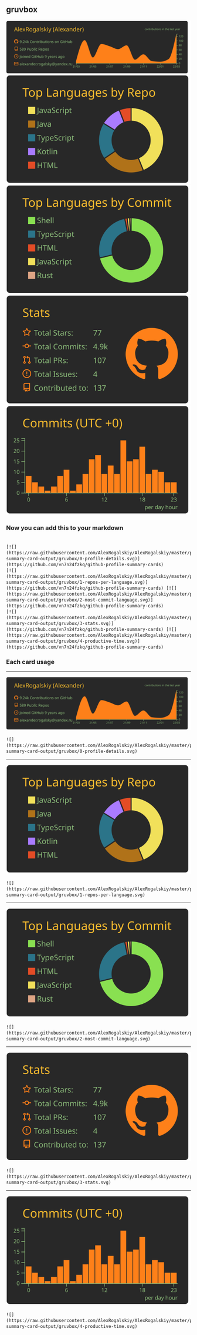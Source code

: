 ## gruvbox

[![](./0-profile-details.svg)](https://github.com/vn7n24fzkq/github-profile-summary-cards)
[![](./1-repos-per-language.svg)](https://github.com/vn7n24fzkq/github-profile-summary-cards) [![](./2-most-commit-language.svg)](https://github.com/vn7n24fzkq/github-profile-summary-cards)
[![](./3-stats.svg)](https://github.com/vn7n24fzkq/github-profile-summary-cards) [![](./4-productive-time.svg)](https://github.com/vn7n24fzkq/github-profile-summary-cards)
### Now you can add this to your markdown
```

[![](https://raw.githubusercontent.com/AlexRogalskiy/AlexRogalskiy/master/profile-summary-card-output/gruvbox/0-profile-details.svg)](https://github.com/vn7n24fzkq/github-profile-summary-cards)
[![](https://raw.githubusercontent.com/AlexRogalskiy/AlexRogalskiy/master/profile-summary-card-output/gruvbox/1-repos-per-language.svg)](https://github.com/vn7n24fzkq/github-profile-summary-cards) [![](https://raw.githubusercontent.com/AlexRogalskiy/AlexRogalskiy/master/profile-summary-card-output/gruvbox/2-most-commit-language.svg)](https://github.com/vn7n24fzkq/github-profile-summary-cards)
[![](https://raw.githubusercontent.com/AlexRogalskiy/AlexRogalskiy/master/profile-summary-card-output/gruvbox/3-stats.svg)](https://github.com/vn7n24fzkq/github-profile-summary-cards) [![](https://raw.githubusercontent.com/AlexRogalskiy/AlexRogalskiy/master/profile-summary-card-output/gruvbox/4-productive-time.svg)](https://github.com/vn7n24fzkq/github-profile-summary-cards)

```

### Each card usage
---

![](./0-profile-details.svg)

```
![](https://raw.githubusercontent.com/AlexRogalskiy/AlexRogalskiy/master/profile-summary-card-output/gruvbox/0-profile-details.svg)
```

    

---

![](./1-repos-per-language.svg)

```
![](https://raw.githubusercontent.com/AlexRogalskiy/AlexRogalskiy/master/profile-summary-card-output/gruvbox/1-repos-per-language.svg)
```

    

---

![](./2-most-commit-language.svg)

```
![](https://raw.githubusercontent.com/AlexRogalskiy/AlexRogalskiy/master/profile-summary-card-output/gruvbox/2-most-commit-language.svg)
```

    

---

![](./3-stats.svg)

```
![](https://raw.githubusercontent.com/AlexRogalskiy/AlexRogalskiy/master/profile-summary-card-output/gruvbox/3-stats.svg)
```

    

---

![](./4-productive-time.svg)

```
![](https://raw.githubusercontent.com/AlexRogalskiy/AlexRogalskiy/master/profile-summary-card-output/gruvbox/4-productive-time.svg)
```

    

